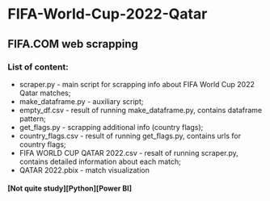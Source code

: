 # FIFA-World-Cup-2022-Qatar  
## FIFA.COM web scrapping   
### List of content:    
+ scraper.py - main script for scrapping info about FIFA World Cup 2022 Qatar matches;  
+ make_dataframe.py - auxiliary script;  
+ empty_df.csv -  result of running  make_dataframe.py, contains dataframe pattern;  
+ get_flags.py - scrapping additional info (country flags);  
+ country_flags.csv - result of running get_flags.py, contains urls for country flags;  
+ FIFA WORLD CUP QATAR 2022.csv  - resalt of running scraper.py, contains detailed information about each match;  
+ QATAR 2022.pbix - match visualization  


#### [Not quite study][Python][Power BI]
